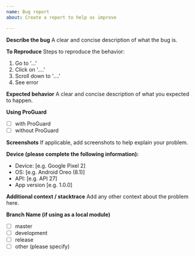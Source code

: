 ```yaml
---
name: Bug report
about: Create a report to help us improve

---
```


**Describe the bug**
A clear and concise description of what the bug is.

**To Reproduce**
Steps to reproduce the behavior:
1. Go to '...'
2. Click on '....'
3. Scroll down to '....'
4. See error

**Expected behavior**
A clear and concise description of what you expected to happen.

**Using ProGuard**
- [ ] with ProGuard
- [ ] without ProGuard

**Screenshots**
If applicable, add screenshots to help explain your problem.

**Device (please complete the following information):**
 - Device: [e.g. Google Pixel 2]
 - OS: [e.g. Android Oreo (8.1)]
 - API: [e.g. API 27]
 - App version [e.g. 1.0.0]

**Additional context / stacktrace**
Add any other context about the problem here.

**Branch Name (if using as a local module)**
- [ ] master
- [ ] development
- [ ] release
- [ ] other (please specify)
